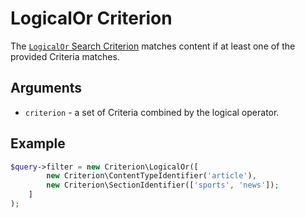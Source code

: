 # LogicalOr Criterion

The [`LogicalOr` Search Criterion](https://github.com/ibexa/core/blob/main/src/contracts/Repository/Values/Content/Query/Criterion/LogicalOr.php)
matches content if at least one of the provided Criteria matches.

## Arguments

- `criterion` - a set of Criteria combined by the logical operator.

## Example

``` php
$query->filter = new Criterion\LogicalOr([
        new Criterion\ContentTypeIdentifier('article'),
        new Criterion\SectionIdentifier(['sports', 'news']);
    ]
);
```
